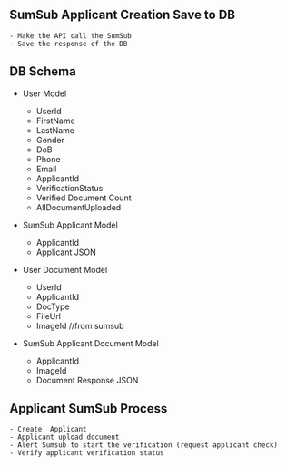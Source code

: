 ##  SumSub Applicant Creation Save to DB

    - Make the API call the SumSub 
    - Save the response of the DB



## DB Schema

- User Model
  - UserId
  - FirstName
  - LastName
  - Gender
  - DoB
  - Phone
  - Email
  - ApplicantId
  - VerificationStatus
  - Verified Document Count 
  - AllDocumentUploaded 


- SumSub Applicant Model
  - ApplicantId
  - Applicant JSON


- User Document Model
  - UserId
  - ApplicantId
  - DocType
  - FileUrl
  - ImageId //from sumsub



- SumSub Applicant Document Model
  - ApplicantId
  - ImageId
  - Document Response JSON





## Applicant SumSub Process
    - Create  Applicant
    - Applicant upload document
    - Alert Sumsub to start the verification (request applicant check)
    - Verify applicant verification status 
